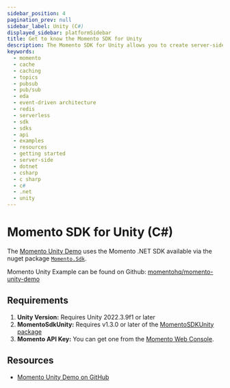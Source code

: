 ```yaml
---
sidebar_position: 4
pagination_prev: null
sidebar_label: Unity (C#)
displayed_sidebar: platformSidebar
title: Get to know the Momento SDK for Unity
description: The Momento SDK for Unity allows you to create server-side applications in Unity, and take advantage of Momento's caching and pub-sub features. Find resources and examples here!
keywords:
  - momento
  - cache
  - caching
  - topics
  - pubsub
  - pub/sub
  - eda
  - event-driven architecture
  - redis
  - serverless
  - sdk
  - sdks
  - api
  - examples
  - resources
  - getting started
  - server-side
  - dotnet
  - csharp
  - c sharp
  - c#
  - .net
  - unity
---
```


# Momento SDK for Unity (C#)
The [Momento Unity Demo](https://github.com/momentohq/momento-unity-demo) uses the Momento .NET SDK available via the nuget package [`Momento.Sdk`](https://www.nuget.org/packages/Momento.Sdk).

Momento Unity Example can be found on Github: [momentohq/momento-unity-demo](https://github.com/momentohq/momento-unity-demo)

## Requirements
1. **Unity Version:** Requires Unity 2022.3.9f1 or later
2. **MomentoSdkUnity:** Requires v1.3.0 or later of the [MomentoSDKUnity package](https://github.com/momentohq/client-sdk-dotnet/releases)
3. **Momento API Key:** You can get one from the [Momento Web Console](https://console.gomomento.com/).

## Resources
- [Momento Unity Demo on GitHub](https://github.com/momentohq/momento-unity-demo)
